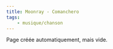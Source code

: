 ```yaml
---
title: Moonray - Comanchero
tags:
    - musique/chanson
---
```


Page créée automatiquement, mais vide.
